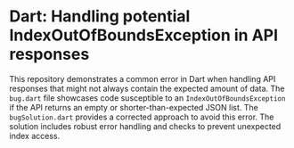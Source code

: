 # Dart: Handling potential IndexOutOfBoundsException in API responses

This repository demonstrates a common error in Dart when handling API responses that might not always contain the expected amount of data. The `bug.dart` file showcases code susceptible to an `IndexOutOfBoundsException` if the API returns an empty or shorter-than-expected JSON list. The `bugSolution.dart` provides a corrected approach to avoid this error.  The solution includes robust error handling and checks to prevent unexpected index access.